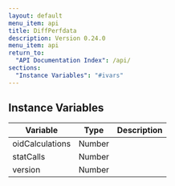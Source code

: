 ```yaml
---
layout: default
menu_item: api
title: DiffPerfdata
description: Version 0.24.0
menu_item: api
return_to:
  "API Documentation Index": /api/
sections:
  "Instance Variables": "#ivars"
---
```


## <a name="ivars"></a>Instance Variables

| Variable | Type | Description |
| --- | --- | --- |
| <a name="oidCalculations"></a>oidCalculations | Number |  |
| <a name="statCalls"></a>statCalls | Number |  |
| <a name="version"></a>version | Number |  |

